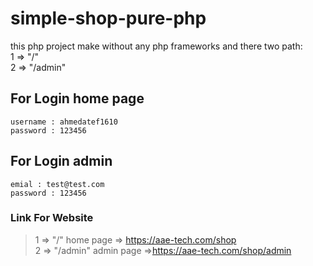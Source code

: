 # simple-shop-pure-php

this php project make without any php frameworks and there two path: <br>
1 => "/" <br>
2 => "/admin"

## For Login home page

``` 
username : ahmedatef1610
password : 123456
```
## For Login admin

``` 
emial : test@test.com
password : 123456
```

### Link For Website
> 1 => "/" home page => https://aae-tech.com/shop  <br>
> 2 => "/admin" admin page =>https://aae-tech.com/shop/admin

